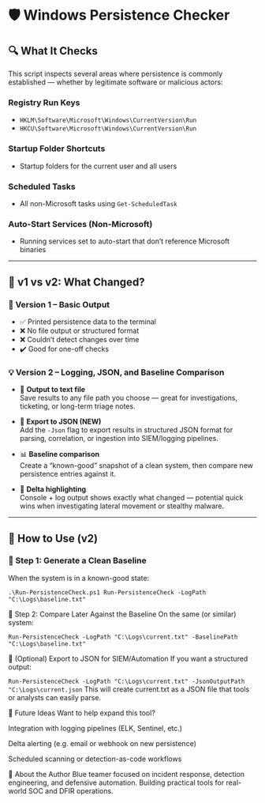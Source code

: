 # 🛡️ Windows Persistence Checker

## 🔍 What It Checks  
This script inspects several areas where persistence is commonly established — whether by legitimate software or malicious actors:

### Registry Run Keys
- `HKLM\Software\Microsoft\Windows\CurrentVersion\Run`  
- `HKCU\Software\Microsoft\Windows\CurrentVersion\Run`

### Startup Folder Shortcuts
- Startup folders for the current user and all users

### Scheduled Tasks
- All non-Microsoft tasks using `Get-ScheduledTask`

### Auto-Start Services (Non-Microsoft)
- Running services set to auto-start that don’t reference Microsoft binaries

---

## 🔄 v1 vs v2: What Changed?

### 🧾 Version 1 – Basic Output
- ✅ Printed persistence data to the terminal  
- ❌ No file output or structured format  
- ❌ Couldn’t detect changes over time  
- ✔️ Good for one-off checks

### 💡 Version 2 – Logging, JSON, and Baseline Comparison
- 📝 **Output to text file**  
  Save results to any file path you choose — great for investigations, ticketing, or long-term triage notes.

- 🧮 **Export to JSON (NEW)**  
  Add the `-Json` flag to export results in structured JSON format for parsing, correlation, or ingestion into SIEM/logging pipelines.

- 📊 **Baseline comparison**  
  Create a “known-good” snapshot of a clean system, then compare new persistence entries against it.

- 🎯 **Delta highlighting**  
  Console + log output shows exactly what changed — potential quick wins when investigating lateral movement or stealthy malware.

---

## 🚀 How to Use (v2)

### 🔹 Step 1: Generate a Clean Baseline  
When the system is in a known-good state:


`.\Run-PersistenceCheck.ps1
Run-PersistenceCheck -LogPath "C:\Logs\baseline.txt"`

🔹 Step 2: Compare Later Against the Baseline
On the same (or similar) system:

`Run-PersistenceCheck -LogPath "C:\Logs\current.txt" -BaselinePath "C:\Logs\baseline.txt"`

🔹 (Optional) Export to JSON for SIEM/Automation
If you want a structured output:

`Run-PersistenceCheck -LogPath "C:\Logs\current.txt" -JsonOutputPath "C:\Logs\current.json`
This will create current.txt as a JSON file that tools or analysts can easily parse.

🔧 Future Ideas
Want to help expand this tool?

Integration with logging pipelines (ELK, Sentinel, etc.)

Delta alerting (e.g. email or webhook on new persistence)

Scheduled scanning or detection-as-code workflows

👤 About the Author
Blue teamer focused on incident response, detection engineering, and defensive automation.
Building practical tools for real-world SOC and DFIR operations.

